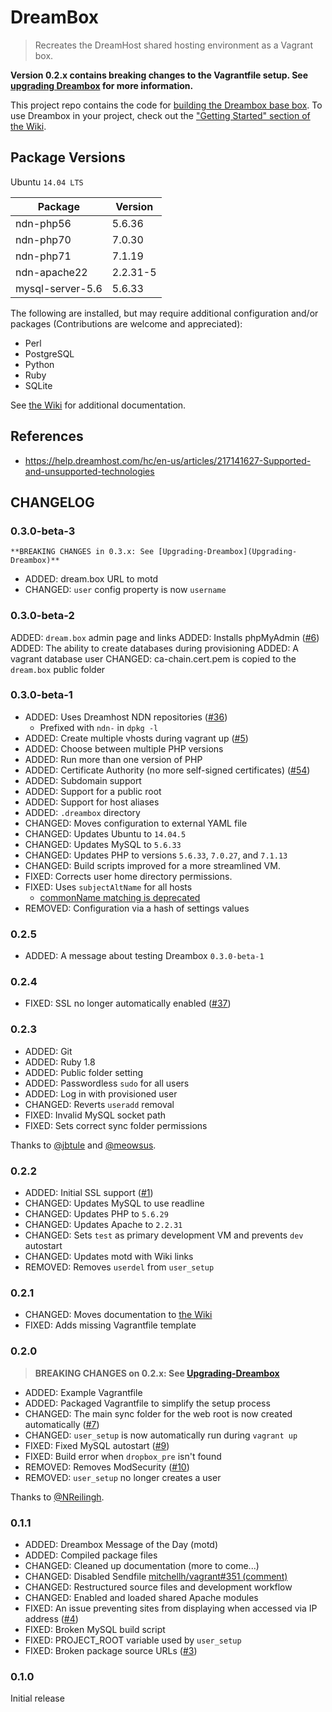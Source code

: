 DreamBox
========

> Recreates the DreamHost shared hosting environment as a Vagrant box.

**Version 0.2.x contains breaking changes to the Vagrantfile setup. See [upgrading Dreambox][upgrading_dreambox] for more information.**

This project repo contains the code for [building the Dreambox base box][wiki_build]. To use Dreambox in your project, check out the ["Getting Started" section of the Wiki][getting_started].

## Package Versions

Ubuntu `14.04 LTS`

| Package           | Version    |
| ------------------|------------|
| ndn-php56         | 5.6.36     |
| ndn-php70         | 7.0.30     |
| ndn-php71         | 7.1.19     |
| ndn-apache22      | 2.2.31-5   |
| mysql-server-5.6  | 5.6.33     |

The following are installed, but may require additional configuration and/or packages (Contributions are welcome and appreciated):
* Perl
* PostgreSQL
* Python
* Ruby
* SQLite

See [the Wiki][getting_started] for additional documentation.

## References

- https://help.dreamhost.com/hc/en-us/articles/217141627-Supported-and-unsupported-technologies

## CHANGELOG

### 0.3.0-beta-3

```
**BREAKING CHANGES in 0.3.x: See [Upgrading-Dreambox](Upgrading-Dreambox)**
```

- ADDED: dream.box URL to motd
- CHANGED: `user` config property is now `username`

### 0.3.0-beta-2

ADDED: `dream.box` admin page and links
ADDED: Installs phpMyAdmin ([#6](../../issues/6))
ADDED: The ability to create databases during provisioning
ADDED: A vagrant database user
CHANGED: ca-chain.cert.pem is copied to the `dream.box` public folder

### 0.3.0-beta-1

- ADDED: Uses Dreamhost NDN repositories ([#36](../../issues/36))
  - Prefixed with `ndn-` in `dpkg -l`
- ADDED: Create multiple vhosts during vagrant up ([#5](../../issues/5))
- ADDED: Choose between multiple PHP versions
- ADDED: Run more than one version of PHP
- ADDED: Certificate Authority (no more self-signed certificates) ([#54](../../issues/54))
- ADDED: Subdomain support
- ADDED: Support for a public root
- ADDED: Support for host aliases
- ADDED: `.dreambox` directory
- CHANGED: Moves configuration to external YAML file
- CHANGED: Updates Ubuntu to `14.04.5`
- CHANGED: Updates MySQL to `5.6.33`
- CHANGED: Updates PHP to versions `5.6.33`, `7.0.27`, and `7.1.13`
- CHANGED: Build scripts improved for a more streamlined VM.
- FIXED: Corrects user home directory permissions.
- FIXED: Uses `subjectAltName` for all hosts
	- [commonName matching is deprecated](https://groups.google.com/a/chromium.org/forum/m/#!topic/security-dev/IGT2fLJrAeo)
- REMOVED: Configuration via a hash of settings values

### 0.2.5

- ADDED: A message about testing Dreambox `0.3.0-beta-1`

### 0.2.4

- FIXED: SSL no longer automatically enabled ([#37](../../issues/37))

### 0.2.3

- ADDED: Git
- ADDED: Ruby 1.8
- ADDED: Public folder setting
- ADDED: Passwordless `sudo` for all users
- ADDED: Log in with provisioned user
- CHANGED: Reverts `useradd` removal
- FIXED: Invalid MySQL socket path
- FIXED: Sets correct sync folder permissions

Thanks to [@jbtule](https://github.com/jbtule) and [@meowsus](https://github.com/meowsus).

### 0.2.2

- ADDED: Initial SSL support ([#1](../../issues/1))
- CHANGED: Updates MySQL to use readline
- CHANGED: Updates PHP to `5.6.29`
- CHANGED: Updates Apache to `2.2.31`
- CHANGED: Sets `test` as primary development VM and prevents `dev` autostart
- CHANGED: Updates motd with Wiki links
- REMOVED: Removes `userdel` from `user_setup`

### 0.2.1

- CHANGED: Moves documentation to [the Wiki](Home)
- FIXED: Adds missing Vagrantfile template

### 0.2.0

> **BREAKING CHANGES on 0.2.x: See [Upgrading-Dreambox][upgrading_dreambox]**

- ADDED: Example Vagrantfile
- ADDED: Packaged Vagrantfile to simplify the setup process
- CHANGED: The main sync folder for the web root is now created automatically ([#7](../../issues/7))
- CHANGED: `user_setup` is now automatically run during `vagrant up`
- FIXED: Fixed MySQL autostart ([#9](../../issues/9))
- FIXED: Build error when `dropbox_pre` isn't found
- REMOVED: Removes ModSecurity ([#10](../../issues/10))
- REMOVED: `user_setup` no longer creates a user

Thanks to [@NReilingh](https://github.com/NReilingh).

### 0.1.1

- ADDED: Dreambox Message of the Day (motd)
- ADDED: Compiled package files
- CHANGED: Cleaned up documentation (more to come...)
- CHANGED: Disabled Sendfile [mitchellh/vagrant#351 (comment)](https://github.com/mitchellh/vagrant/issues/351#issuecomment-1339640)
- CHANGED: Restructured source files and development workflow
- CHANGED: Enabled and loaded shared Apache modules
- FIXED: An issue preventing sites from displaying when accessed via IP address ([#4](../../issues/4))
- FIXED: Broken MySQL build script
- FIXED: PROJECT_ROOT variable used by `user_setup`
- FIXED: Broken package source URLs ([#3](../../issues/3))

### 0.1.0

Initial release

[getting_started]: ../../wiki/Home
[wiki_build]: ../../wiki/Building-Dreambox
[upgrading_dreambox]: ../../wiki/Upgrading-Dreambox
